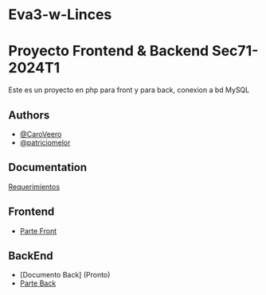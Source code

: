 # Eva3-w-Linces
# Proyecto Frontend & Backend Sec71-2024T1

Este es un proyecto en php para front y para back, conexion a bd MySQL


## Authors

- [@CaroVeero](https://github.com/CaroVeero)
- [@patriciomelor](https://github.com/patriciomelor)


## Documentation

[Requerimientos](Pronto)


## Frontend

- [Parte Front](Pronto)
  
## BackEnd
- [Documento Back] (Pronto)
- [Parte Back](Pronto)

